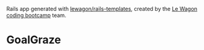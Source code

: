 Rails app generated with [lewagon/rails-templates](https://github.com/lewagon/rails-templates), created by the [Le Wagon coding bootcamp](https://www.lewagon.com) team.
# GoalGraze
